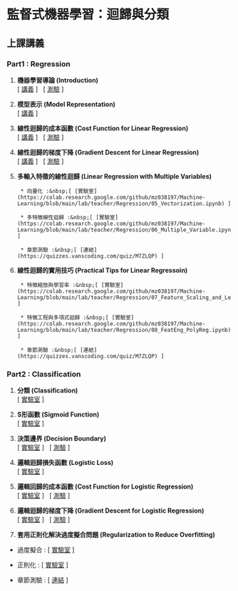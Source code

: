 # **監督式機器學習：迴歸與分類**

## **上課講義**

### **Part1 : Regression**
1. **機器學習導論 (Introduction)**<br>
        [ [講義](https://colab.research.google.com/github/mz038197/Machine-Learning/blob/main/lab/teacher/Regression/01_Introduction.ipynb) ]
        &nbsp;
        [ [測驗](https://quizzes.vanscoding.com/quiz/EINTP6) ]

2. **模型表示 (Model Representation)**<br>
        [ [講義](https://colab.research.google.com/github/mz038197/Machine-Learning/blob/main/lab/teacher/Regression/02_Model_Representation.ipynb) ]

3. **線性迴歸的成本函數 (Cost Function for Linear Regression)**<br>
        [ [講義](https://colab.research.google.com/github/mz038197/Machine-Learning/blob/main/lab/teacher/Regression/03_Cost_Function_for_Linear_Regression.ipynb) ]
        &nbsp;
        [ [測驗](https://quizzes.vanscoding.com/quiz/16YITA) ]

4. **線性迴歸的梯度下降 (Gradient Descent for Linear Regression)**<br>
        [ [講義](https://colab.research.google.com/github/mz038197/Machine-Learning/blob/main/lab/teacher/Regression/04_Gradient_Descent_for_Linear_Regression.ipynb) ]
        &nbsp;
        [ [測驗](https://quizzes.vanscoding.com/quiz/F263LV) ]

5. **多輸入特徵的線性迴歸 (Linear Regression with Multiple Variables)**<br>

        * 向量化 :&nbsp;[ [實驗室](https://colab.research.google.com/github/mz038197/Machine-Learning/blob/main/lab/teacher/Regression/05_Vectorization.ipynb) ]

        * 多特徵線性迴歸 :&nbsp;[ [實驗室](https://colab.research.google.com/github/mz038197/Machine-Learning/blob/main/lab/teacher/Regression/06_Multiple_Variable.ipynb) ]

        * 章節測驗 :&nbsp;[ [連結](https://quizzes.vanscoding.com/quiz/M7ZLQP) ]

6. **線性迴歸的實用技巧 (Practical Tips for Linear Regressoin)**<br>

        * 特徵縮放與學習率 :&nbsp;[ [實驗室](https://colab.research.google.com/github/mz038197/Machine-Learning/blob/main/lab/teacher/Regression/07_Feature_Scaling_and_Learning_Rate.ipynb) ]

        * 特徵工程與多項式迴歸 :&nbsp;[ [實驗室](https://colab.research.google.com/github/mz038197/Machine-Learning/blob/main/lab/teacher/Regression/08_FeatEng_PolyReg.ipynb) ]

        * 章節測驗 :&nbsp;[ [連結](https://quizzes.vanscoding.com/quiz/M7ZLQP) ]

### **Part2 : Classification**
1. **分類 (Classification)**<br>
        [ [實驗室](https://colab.research.google.com/github/mz038197/Machine-Learning/blob/main/lab/teacher/Classification/01_Classification.ipynb) ]

2. **S形函數 (Sigmoid Function)**<br>
        [ [實驗室](https://colab.research.google.com/github/mz038197/Machine-Learning/blob/main/lab/teacher/Classification/02_Sigmoid_Function.ipynb) ]

3. **決策邊界 (Decision Boundary)**<br>
        [ [實驗室](https://colab.research.google.com/github/mz038197/Machine-Learning/blob/main/lab/teacher/Classification/03_Decision_Boundary.ipynb) ]
        &nbsp;
        [ [測驗](https://quizzes.vanscoding.com/quiz/9INCST) ]

4. **邏輯迴歸損失函數 (Logistic Loss)**<br>
        [ [實驗室](https://colab.research.google.com/github/mz038197/Machine-Learning/blob/main/lab/teacher/Classification/04_Logistic_Loss.ipynb) ]

5. **邏輯回歸的成本函數 (Cost Function for Logistic Regression)**<br>
        [ [實驗室](https://colab.research.google.com/github/mz038197/Machine-Learning/blob/main/lab/teacher/Classification/05_Cost_Function_for_Logistic_Regression.ipynb) ]
        &nbsp;
        [ [測驗](https://quizzes.vanscoding.com/quiz/LZDF1G) ]

6. **邏輯迴歸的梯度下降 (Gradient Descent for Logistic Regression)**<br>
        [ [實驗室](https://colab.research.google.com/github/mz038197/Machine-Learning/blob/main/lab/teacher/Classification/06_Gradient_Descent_for_Logistic_Regression.ipynb) ]
        &nbsp;
        [ [測驗](https://quizzes.vanscoding.com/quiz/FJL7Y3) ]

7. **套用正則化解決過度擬合問題 (Regularization to Reduce Overfitting)**<br>
* 過度擬合 :&nbsp;[ [實驗室](https://colab.research.google.com/github/mz038197/Machine-Learning/blob/main/lab/teacher/Classification/08_Overfitting.ipynb) ]

* 正則化 :&nbsp;[ [實驗室](https://colab.research.google.com/github/mz038197/Machine-Learning/blob/main/lab/teacher/Classification/09_Regularization.ipynb) ]

* 章節測驗 :&nbsp;[ [連結](https://quizzes.vanscoding.com/quiz/2PN4K0) ]